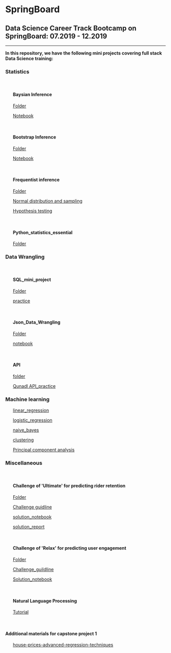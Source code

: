 # SpringBoard

## Data Science Career Track Bootcamp on SpringBoard: 07.2019 - 12.2019
***

<b>In this repository, we have the following mini projects covering full stack Data Science training:</b>

<h3>Statistics</h3></div>
<ol>
<br><h4> Baysian Inference</h4>

   [Folder](https://github.com/Shunling/SpringBoard/tree/master/Bayesian_stats_Q6.28)
   
   [Notebook](https://github.com/Shunling/SpringBoard/blob/master/Bayesian_stats_Q6.28/inferential_statistics_3-Q.ipynb)

<br><h4> Bootstrap Inference</h4>

   [Folder](https://github.com/Shunling/SpringBoard/tree/master/Bootstrap_Inference_Mini-Project8.19)
   
   [Notebook](https://github.com/Shunling/SpringBoard/blob/master/Bootstrap_Inference_Mini-Project8.19/inferential_statistics_2-Bootstrapping.ipynb)

<br><h4> Frequentist inference</h4>

   [Folder](https://github.com/Shunling/SpringBoard/tree/master/inferential_statistics_frequentist_mini-projects6.28.19)
   
   [Normal distribution and sampling](https://github.com/Shunling/SpringBoard/blob/master/inferential_statistics_frequentist_mini-projects6.28.19/inferential_statistics_1a-Q6.25.ipynb)
   
   [Hypothesis testing](https://github.com/Shunling/SpringBoard/blob/master/inferential_statistics_frequentist_mini-projects6.28.19/inferential_statistics_1b-Q6.25-2.ipynb)
   
<br><h4> Python_statistics_essential</h4>
 
  [Folder](https://github.com/Shunling/SpringBoard/tree/master/Practices/Python_statistics_essential)
</ol>
<h3>Data Wrangling</h3></div>
<ol>
<br><h4> SQL_mini_project</h4>

   [Folder](https://github.com/Shunling/SpringBoard/tree/master/SQL_mini_project)
   
   [practice](https://github.com/Shunling/SpringBoard/blob/master/SQL_mini_project/Shirley_sql_project.sql)
    
<br><h4>Json_Data_Wrangling</h4>

   [Folder](https://github.com/Shunling/SpringBoard/tree/master/data_wrangling_json)
   
   [notebook](https://github.com/Shunling/SpringBoard/blob/master/data_wrangling_json/Json_mini_project_Shirley.ipynb)
   
<br><h4> API</h4>

   [folder](https://github.com/Shunling/SpringBoard/blob/master/api_data_wrangling_mini_project.ipynb)
  
  [Qunadl API_practice](https://github.com/Shunling/SpringBoard/blob/master/api_data_wrangling_mini_project.ipynb)
</ol>
<h3>Machine learning</h3></div>
<ol>    
   
   [linear_regression](https://github.com/Shunling/SpringBoard/blob/master/linear_regression/Mini_Project_Linear_Regression.ipynb)

   [logistic_regression](https://github.com/Shunling/SpringBoard/blob/master/logistic_regression/Mini_Project_Logistic_Regression.ipynb)

   [naive_bayes](https://github.com/Shunling/SpringBoard/blob/master/naive_bayes/Mini_Project_Naive_Bayes.ipynb)

   [clustering](https://github.com/Shunling/SpringBoard/blob/master/clustering/Mini_Project_Clustering.ipynb)

   [Principal component analysis](https://github.com/Shunling/SpringBoard/blob/master/PCA_analysis.ipynb)
</ol>
<h3>Miscellaneous</h3></div>
<ol>
<br><h4>Challenge of 'Ultimate' for predicting rider retention</h4>
    
   [Folder](https://github.com/Shunling/SpringBoard/tree/master/ultimate_challenge)
   
   [Challenge guidline](https://github.com/Shunling/SpringBoard/blob/master/ultimate_challenge/ultimate_data_science_challenge.pdf)
   
   [solution_notebook](https://github.com/Shunling/SpringBoard/blob/master/ultimate_challenge/Ultimate_challenge.ipynb)
   
   [solution_report](https://github.com/Shunling/SpringBoard/blob/master/ultimate_challenge/Ultimate_challenge_solution.pdf)

<br><h4> Challenge of 'Relax' for predicting user engagement</h4>
    
   [Folder](https://github.com/Shunling/SpringBoard/tree/master/relax_challenge)
   
   [Challenge_guildline](https://github.com/Shunling/SpringBoard/blob/master/relax_challenge/relax_data_science_challenge.pdf)
   
   [Solution_notebook](https://github.com/Shunling/SpringBoard/blob/master/relax_challenge/Relax_challenge.ipynb)
   
<br><h4> Natural Language Processing</h4>

   [Tutorial](https://github.com/Shunling/SpringBoard/blob/master/NLP/Word2Vec_GloVe_FastText_Tutuorial.ipynb)
</ol>
<br><h4> Additional materials for capstone project 1</h4>
<ol>
    
   [house-prices-advanced-regression-techniques](https://github.com/Shunling/SpringBoard/tree/master/house-prices-advanced-regression-techniques)




